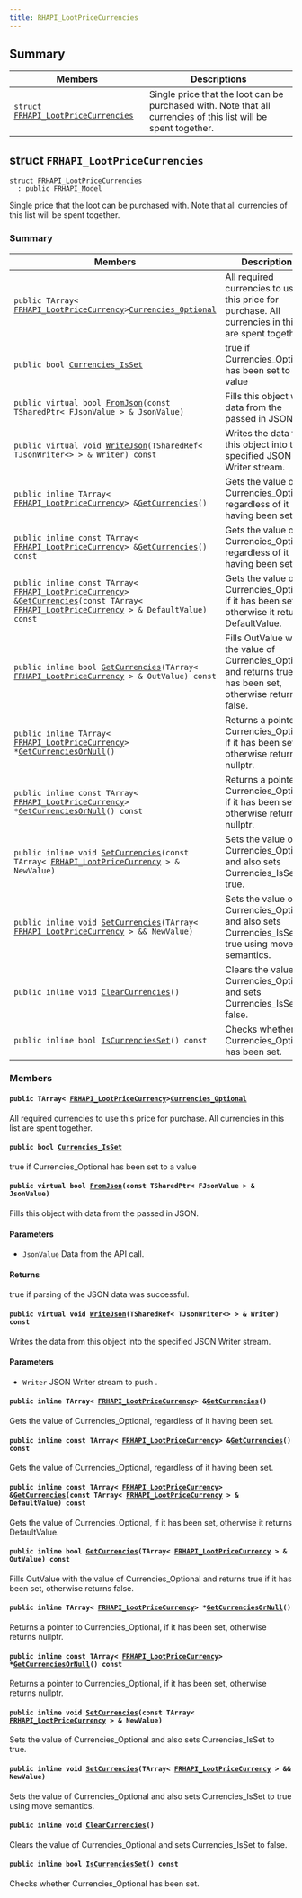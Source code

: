 ```yaml
---
title: RHAPI_LootPriceCurrencies
---
```


## Summary

 Members                        | Descriptions                                
--------------------------------|---------------------------------------------
`struct `[`FRHAPI_LootPriceCurrencies`](#structFRHAPI__LootPriceCurrencies) | Single price that the loot can be purchased with. Note that all currencies of this list will be spent together.

## struct `FRHAPI_LootPriceCurrencies` <a id="structFRHAPI__LootPriceCurrencies"></a>

```
struct FRHAPI_LootPriceCurrencies
  : public FRHAPI_Model
```

Single price that the loot can be purchased with. Note that all currencies of this list will be spent together.

### Summary

 Members                        | Descriptions                                
--------------------------------|---------------------------------------------
`public TArray< `[`FRHAPI_LootPriceCurrency`](RHAPI_LootPriceCurrency.md#structFRHAPI__LootPriceCurrency)` > `[`Currencies_Optional`](#structFRHAPI__LootPriceCurrencies_1a6d4e46da4afe1b54c8bfe9a56de9b36f) | All required currencies to use this price for purchase. All currencies in this list are spent together.
`public bool `[`Currencies_IsSet`](#structFRHAPI__LootPriceCurrencies_1a220a00f32d0b3d5b6a0d3d675b8b5042) | true if Currencies_Optional has been set to a value
`public virtual bool `[`FromJson`](#structFRHAPI__LootPriceCurrencies_1ad4bb860746949477863298dc57703620)`(const TSharedPtr< FJsonValue > & JsonValue)` | Fills this object with data from the passed in JSON.
`public virtual void `[`WriteJson`](#structFRHAPI__LootPriceCurrencies_1afddf3d6bdea93b070fd2d3f362166755)`(TSharedRef< TJsonWriter<> > & Writer) const` | Writes the data from this object into the specified JSON Writer stream.
`public inline TArray< `[`FRHAPI_LootPriceCurrency`](RHAPI_LootPriceCurrency.md#structFRHAPI__LootPriceCurrency)` > & `[`GetCurrencies`](#structFRHAPI__LootPriceCurrencies_1aa11a7601011db8c059ce2061e3d01ba7)`()` | Gets the value of Currencies_Optional, regardless of it having been set.
`public inline const TArray< `[`FRHAPI_LootPriceCurrency`](RHAPI_LootPriceCurrency.md#structFRHAPI__LootPriceCurrency)` > & `[`GetCurrencies`](#structFRHAPI__LootPriceCurrencies_1a069ce368b7d63122870d27e916157560)`() const` | Gets the value of Currencies_Optional, regardless of it having been set.
`public inline const TArray< `[`FRHAPI_LootPriceCurrency`](RHAPI_LootPriceCurrency.md#structFRHAPI__LootPriceCurrency)` > & `[`GetCurrencies`](#structFRHAPI__LootPriceCurrencies_1aa94f3703908c1dfb1f36a84311b9bfe8)`(const TArray< `[`FRHAPI_LootPriceCurrency`](RHAPI_LootPriceCurrency.md#structFRHAPI__LootPriceCurrency)` > & DefaultValue) const` | Gets the value of Currencies_Optional, if it has been set, otherwise it returns DefaultValue.
`public inline bool `[`GetCurrencies`](#structFRHAPI__LootPriceCurrencies_1a7f6b6a18b447dd0e10deb31dc2a8581e)`(TArray< `[`FRHAPI_LootPriceCurrency`](RHAPI_LootPriceCurrency.md#structFRHAPI__LootPriceCurrency)` > & OutValue) const` | Fills OutValue with the value of Currencies_Optional and returns true if it has been set, otherwise returns false.
`public inline TArray< `[`FRHAPI_LootPriceCurrency`](RHAPI_LootPriceCurrency.md#structFRHAPI__LootPriceCurrency)` > * `[`GetCurrenciesOrNull`](#structFRHAPI__LootPriceCurrencies_1a248f35604110540b436171e11a470f89)`()` | Returns a pointer to Currencies_Optional, if it has been set, otherwise returns nullptr.
`public inline const TArray< `[`FRHAPI_LootPriceCurrency`](RHAPI_LootPriceCurrency.md#structFRHAPI__LootPriceCurrency)` > * `[`GetCurrenciesOrNull`](#structFRHAPI__LootPriceCurrencies_1a7221289ffe271f012a89f0d7d7c18b1f)`() const` | Returns a pointer to Currencies_Optional, if it has been set, otherwise returns nullptr.
`public inline void `[`SetCurrencies`](#structFRHAPI__LootPriceCurrencies_1a247e6a72e91df3d991e786acc88c134c)`(const TArray< `[`FRHAPI_LootPriceCurrency`](RHAPI_LootPriceCurrency.md#structFRHAPI__LootPriceCurrency)` > & NewValue)` | Sets the value of Currencies_Optional and also sets Currencies_IsSet to true.
`public inline void `[`SetCurrencies`](#structFRHAPI__LootPriceCurrencies_1a733475c2ea6ffee7a50dda3e5d6c91e4)`(TArray< `[`FRHAPI_LootPriceCurrency`](RHAPI_LootPriceCurrency.md#structFRHAPI__LootPriceCurrency)` > && NewValue)` | Sets the value of Currencies_Optional and also sets Currencies_IsSet to true using move semantics.
`public inline void `[`ClearCurrencies`](#structFRHAPI__LootPriceCurrencies_1a8c330470ea1908537853066d0fc65e86)`()` | Clears the value of Currencies_Optional and sets Currencies_IsSet to false.
`public inline bool `[`IsCurrenciesSet`](#structFRHAPI__LootPriceCurrencies_1a3ea6c06ff8d093787f2d4e05c9391646)`() const` | Checks whether Currencies_Optional has been set.

### Members

#### `public TArray< `[`FRHAPI_LootPriceCurrency`](RHAPI_LootPriceCurrency.md#structFRHAPI__LootPriceCurrency)` > `[`Currencies_Optional`](#structFRHAPI__LootPriceCurrencies_1a6d4e46da4afe1b54c8bfe9a56de9b36f) <a id="structFRHAPI__LootPriceCurrencies_1a6d4e46da4afe1b54c8bfe9a56de9b36f"></a>

All required currencies to use this price for purchase. All currencies in this list are spent together.

#### `public bool `[`Currencies_IsSet`](#structFRHAPI__LootPriceCurrencies_1a220a00f32d0b3d5b6a0d3d675b8b5042) <a id="structFRHAPI__LootPriceCurrencies_1a220a00f32d0b3d5b6a0d3d675b8b5042"></a>

true if Currencies_Optional has been set to a value

#### `public virtual bool `[`FromJson`](#structFRHAPI__LootPriceCurrencies_1ad4bb860746949477863298dc57703620)`(const TSharedPtr< FJsonValue > & JsonValue)` <a id="structFRHAPI__LootPriceCurrencies_1ad4bb860746949477863298dc57703620"></a>

Fills this object with data from the passed in JSON.

#### Parameters
* `JsonValue` Data from the API call.

#### Returns
true if parsing of the JSON data was successful.

#### `public virtual void `[`WriteJson`](#structFRHAPI__LootPriceCurrencies_1afddf3d6bdea93b070fd2d3f362166755)`(TSharedRef< TJsonWriter<> > & Writer) const` <a id="structFRHAPI__LootPriceCurrencies_1afddf3d6bdea93b070fd2d3f362166755"></a>

Writes the data from this object into the specified JSON Writer stream.

#### Parameters
* `Writer` JSON Writer stream to push .

#### `public inline TArray< `[`FRHAPI_LootPriceCurrency`](RHAPI_LootPriceCurrency.md#structFRHAPI__LootPriceCurrency)` > & `[`GetCurrencies`](#structFRHAPI__LootPriceCurrencies_1aa11a7601011db8c059ce2061e3d01ba7)`()` <a id="structFRHAPI__LootPriceCurrencies_1aa11a7601011db8c059ce2061e3d01ba7"></a>

Gets the value of Currencies_Optional, regardless of it having been set.

#### `public inline const TArray< `[`FRHAPI_LootPriceCurrency`](RHAPI_LootPriceCurrency.md#structFRHAPI__LootPriceCurrency)` > & `[`GetCurrencies`](#structFRHAPI__LootPriceCurrencies_1a069ce368b7d63122870d27e916157560)`() const` <a id="structFRHAPI__LootPriceCurrencies_1a069ce368b7d63122870d27e916157560"></a>

Gets the value of Currencies_Optional, regardless of it having been set.

#### `public inline const TArray< `[`FRHAPI_LootPriceCurrency`](RHAPI_LootPriceCurrency.md#structFRHAPI__LootPriceCurrency)` > & `[`GetCurrencies`](#structFRHAPI__LootPriceCurrencies_1aa94f3703908c1dfb1f36a84311b9bfe8)`(const TArray< `[`FRHAPI_LootPriceCurrency`](RHAPI_LootPriceCurrency.md#structFRHAPI__LootPriceCurrency)` > & DefaultValue) const` <a id="structFRHAPI__LootPriceCurrencies_1aa94f3703908c1dfb1f36a84311b9bfe8"></a>

Gets the value of Currencies_Optional, if it has been set, otherwise it returns DefaultValue.

#### `public inline bool `[`GetCurrencies`](#structFRHAPI__LootPriceCurrencies_1a7f6b6a18b447dd0e10deb31dc2a8581e)`(TArray< `[`FRHAPI_LootPriceCurrency`](RHAPI_LootPriceCurrency.md#structFRHAPI__LootPriceCurrency)` > & OutValue) const` <a id="structFRHAPI__LootPriceCurrencies_1a7f6b6a18b447dd0e10deb31dc2a8581e"></a>

Fills OutValue with the value of Currencies_Optional and returns true if it has been set, otherwise returns false.

#### `public inline TArray< `[`FRHAPI_LootPriceCurrency`](RHAPI_LootPriceCurrency.md#structFRHAPI__LootPriceCurrency)` > * `[`GetCurrenciesOrNull`](#structFRHAPI__LootPriceCurrencies_1a248f35604110540b436171e11a470f89)`()` <a id="structFRHAPI__LootPriceCurrencies_1a248f35604110540b436171e11a470f89"></a>

Returns a pointer to Currencies_Optional, if it has been set, otherwise returns nullptr.

#### `public inline const TArray< `[`FRHAPI_LootPriceCurrency`](RHAPI_LootPriceCurrency.md#structFRHAPI__LootPriceCurrency)` > * `[`GetCurrenciesOrNull`](#structFRHAPI__LootPriceCurrencies_1a7221289ffe271f012a89f0d7d7c18b1f)`() const` <a id="structFRHAPI__LootPriceCurrencies_1a7221289ffe271f012a89f0d7d7c18b1f"></a>

Returns a pointer to Currencies_Optional, if it has been set, otherwise returns nullptr.

#### `public inline void `[`SetCurrencies`](#structFRHAPI__LootPriceCurrencies_1a247e6a72e91df3d991e786acc88c134c)`(const TArray< `[`FRHAPI_LootPriceCurrency`](RHAPI_LootPriceCurrency.md#structFRHAPI__LootPriceCurrency)` > & NewValue)` <a id="structFRHAPI__LootPriceCurrencies_1a247e6a72e91df3d991e786acc88c134c"></a>

Sets the value of Currencies_Optional and also sets Currencies_IsSet to true.

#### `public inline void `[`SetCurrencies`](#structFRHAPI__LootPriceCurrencies_1a733475c2ea6ffee7a50dda3e5d6c91e4)`(TArray< `[`FRHAPI_LootPriceCurrency`](RHAPI_LootPriceCurrency.md#structFRHAPI__LootPriceCurrency)` > && NewValue)` <a id="structFRHAPI__LootPriceCurrencies_1a733475c2ea6ffee7a50dda3e5d6c91e4"></a>

Sets the value of Currencies_Optional and also sets Currencies_IsSet to true using move semantics.

#### `public inline void `[`ClearCurrencies`](#structFRHAPI__LootPriceCurrencies_1a8c330470ea1908537853066d0fc65e86)`()` <a id="structFRHAPI__LootPriceCurrencies_1a8c330470ea1908537853066d0fc65e86"></a>

Clears the value of Currencies_Optional and sets Currencies_IsSet to false.

#### `public inline bool `[`IsCurrenciesSet`](#structFRHAPI__LootPriceCurrencies_1a3ea6c06ff8d093787f2d4e05c9391646)`() const` <a id="structFRHAPI__LootPriceCurrencies_1a3ea6c06ff8d093787f2d4e05c9391646"></a>

Checks whether Currencies_Optional has been set.

